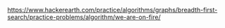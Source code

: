https://www.hackerearth.com/practice/algorithms/graphs/breadth-first-search/practice-problems/algorithm/we-are-on-fire/

